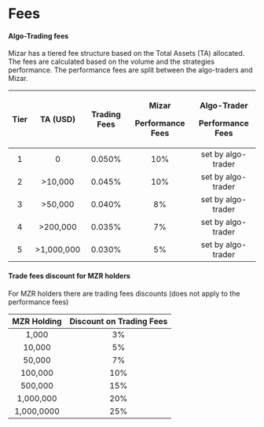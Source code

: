 # Fees

#### Algo-Trading fees

Mizar has a tiered fee structure based on the Total Assets \(TA\) allocated. The fees are calculated based on the volume and the strategies performance. The performance fees are split between the algo-traders and Mizar. 

<table>
  <thead>
    <tr>
      <th style="text-align:center">Tier</th>
      <th style="text-align:center">TA (USD)</th>
      <th style="text-align:center">Trading Fees</th>
      <th style="text-align:center">
        <p>Mizar</p>
        <p>Performance Fees</p>
      </th>
      <th style="text-align:center">
        <p>Algo-Trader</p>
        <p>Performance Fees</p>
      </th>
    </tr>
  </thead>
  <tbody>
    <tr>
      <td style="text-align:center">1</td>
      <td style="text-align:center">0</td>
      <td style="text-align:center">0.050%</td>
      <td style="text-align:center">10%</td>
      <td style="text-align:center">set by algo-trader</td>
    </tr>
    <tr>
      <td style="text-align:center">2</td>
      <td style="text-align:center">&gt;10,000</td>
      <td style="text-align:center">0.045%</td>
      <td style="text-align:center">10%</td>
      <td style="text-align:center">set by algo-trader</td>
    </tr>
    <tr>
      <td style="text-align:center">3</td>
      <td style="text-align:center">&gt;50,000</td>
      <td style="text-align:center">0.040%</td>
      <td style="text-align:center">8%</td>
      <td style="text-align:center">set by algo-trader</td>
    </tr>
    <tr>
      <td style="text-align:center">4</td>
      <td style="text-align:center">&gt;200,000</td>
      <td style="text-align:center">0.035%</td>
      <td style="text-align:center">7%</td>
      <td style="text-align:center">set by algo-trader</td>
    </tr>
    <tr>
      <td style="text-align:center">5</td>
      <td style="text-align:center">&gt;1,000,000</td>
      <td style="text-align:center">0.030%</td>
      <td style="text-align:center">5%</td>
      <td style="text-align:center">set by algo-trader</td>
    </tr>
  </tbody>
</table>

#### Trade fees discount for MZR holders

For MZR holders there are trading fees discounts \(does not apply to the performance fees\)

| MZR Holding | Discount on Trading Fees |
| :---: | :---: |
| 1,000 | 3% |
| 10,000 | 5% |
| 50,000 | 7% |
| 100,000 | 10% |
| 500,000 | 15% |
| 1,000,000 | 20% |
| 1,000,0000 | 25% |





